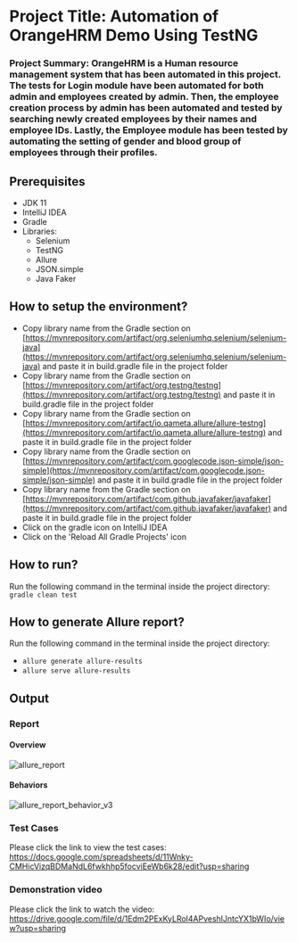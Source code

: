 # Project Title: Automation of OrangeHRM Demo Using TestNG 

### Project Summary: OrangeHRM is a Human resource management system that has been automated in this project. The tests for Login module have been automated for both admin and employees created by admin. Then, the employee creation process by admin has been automated and tested by searching newly created employees by their names and employee IDs. Lastly, the Employee module has been tested by automating the setting of gender and blood group of employees through their profiles. 

## Prerequisites  
* JDK 11
* IntelliJ IDEA
* Gradle
* Libraries:
  * Selenium
  * TestNG
  * Allure
  * JSON.simple
  * Java Faker

## How to setup the environment?  
* Copy library name from the Gradle section on [https://mvnrepository.com/artifact/org.seleniumhq.selenium/selenium-java](https://mvnrepository.com/artifact/org.seleniumhq.selenium/selenium-java) and paste it in build.gradle file in the project folder
* Copy library name from the Gradle section on [https://mvnrepository.com/artifact/org.testng/testng](https://mvnrepository.com/artifact/org.testng/testng) and paste it in build.gradle file in the project folder
* Copy library name from the Gradle section on [https://mvnrepository.com/artifact/io.qameta.allure/allure-testng](https://mvnrepository.com/artifact/io.qameta.allure/allure-testng) and paste it in build.gradle file in the project folder
* Copy library name from the Gradle section on [https://mvnrepository.com/artifact/com.googlecode.json-simple/json-simple](https://mvnrepository.com/artifact/com.googlecode.json-simple/json-simple) and paste it in build.gradle file in the project folder
* Copy library name from the Gradle section on [https://mvnrepository.com/artifact/com.github.javafaker/javafaker](https://mvnrepository.com/artifact/com.github.javafaker/javafaker) and paste it in build.gradle file in the project folder
* Click on the gradle icon on IntelliJ IDEA
* Click on the 'Reload All Gradle Projects' icon

## How to run?  
Run the following command in the terminal inside the project directory:  
`gradle clean test`

## How to generate Allure report?  
Run the following command in the terminal inside the project directory:  
* `allure generate allure-results`  
* `allure serve allure-results`

## Output  
### Report 
#### Overview
![allure_report](https://github.com/user-attachments/assets/31ba1a86-5c7d-4b74-8370-3ab2db85eccf)  

#### Behaviors
![allure_report_behavior_v3](https://github.com/user-attachments/assets/5c299ae8-5c98-45e5-8e40-7c4fedb4ebfb)

### Test Cases
Please click the link to view the test cases:  
https://docs.google.com/spreadsheets/d/11Wnky-CMHicVizqBDMaNdL6fwkhhp5focviEeWb6k28/edit?usp=sharing

### Demonstration video
Please click the link to watch the video:  
https://drive.google.com/file/d/1Edm2PExKyLRol4APveshlJntcYX1bWIo/view?usp=sharing
